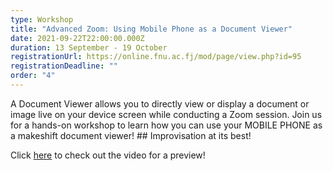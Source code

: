 ```yaml
---
type: Workshop
title: "Advanced Zoom: Using Mobile Phone as a Document Viewer"
date: 2021-09-22T22:00:00.000Z
duration: 13 September - 19 October
registrationUrl: https://online.fnu.ac.fj/mod/page/view.php?id=95
registrationDeadline: ""
order: "4"
---
```

A Document Viewer allows you to directly view or display a document or image live on your device screen while conducting a Zoom session. Join us for a hands-on workshop to learn how you can use your MOBILE PHONE as a makeshift document viewer! ## Improvisation at its best!

Click [here](https://www.youtube.com/watch?v=GqERjSan04A&ab_channel=WisdomCommunityofPasifikaTeachers) to check out the video for a preview!